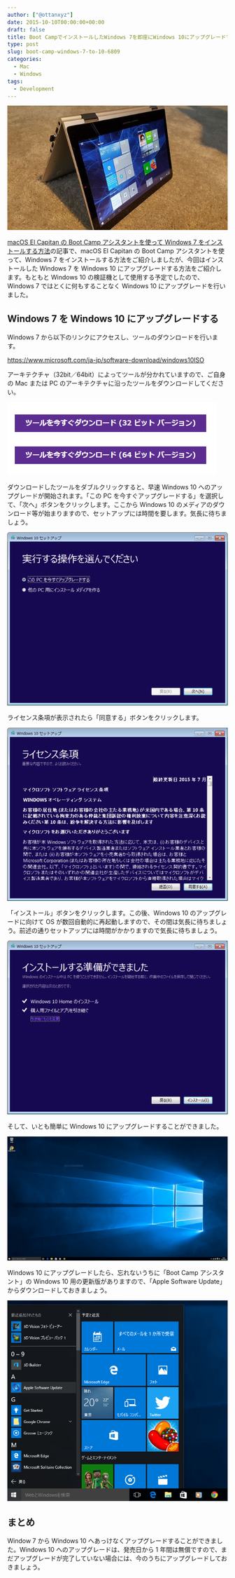 ```yaml
---
author: ["@ottanxyz"]
date: 2015-10-10T00:00:00+00:00
draft: false
title: Boot CampでインストールしたWindows 7を即座にWindows 10にアップグレードする方法
type: post
slug: boot-camp-windows-7-to-10-6809
categories:
  - Mac
  - Windows
tags:
  - Development
---
```


![](151010-56191ac418bfc.jpg)

[macOS El Capitan の Boot Camp アシスタントを使って Windows 7 をインストールする方法](/posts/2015/10/el-capitan-bootcamp-2774/)の記事で、macOS El Capitan の Boot Camp アシスタントを使って、Windows 7 をインストールする方法をご紹介しましたが、今回はインストールした Windows 7 を Windows 10 にアップグレードする方法をご紹介します。もともと Windows 10 の検証機として使用する予定でしたので、Windows 7 ではとくに何もすることなく Windows 10 にアップグレードを行いました。

## Windows 7 を Windows 10 にアップグレードする

Windows 7 から以下のリンクにアクセスし、ツールのダウンロードを行います。

https://www.microsoft.com/ja-jp/software-download/windows10ISO

アーキテクチャ（32bit／64bit）によってツールが分かれていますので、ご自身の Mac または PC のアーキテクチャに沿ったツールをダウンロードしてください。

![](151010-56191810cb06e-1.png)

ダウンロードしたツールをダブルクリックすると、早速 Windows 10 へのアップグレードが開始されます。「この PC を今すぐアップグレードする」を選択して、「次へ」ボタンをクリックします。ここから Windows 10 のメディアのダウンロード等が始まりますので、セットアップには時間を要します。気長に待ちましょう。

![](151010-561918120f490.png)

ライセンス条項が表示されたら「同意する」ボタンをクリックします。

![](151010-561918139f93c.png)

「インストール」ボタンをクリックします。この後、Windows 10 のアップグレードに向けて OS が数回自動的に再起動しますので、その間は気長に待ちましょう。前述の通りセットアップには時間がかかりますので気長に待ちましょう。

![](151010-561918159de05.png)

そして、いとも簡単に Windows 10 にアップグレードすることができました。

![](151010-561918173c780.png)

Windows 10 にアップグレードしたら、忘れないうちに「Boot Camp アシスタント」の Windows 10 用の更新版がありますので、「Apple Software Update」からダウンロードしておきましょう。

![](151010-5619181955dd7.png)

## まとめ

Window 7 から Windows 10 へあっけなくアップグレードすることができました。Windows 10 へのアップグレードは、発売日から 1 年間は無償ですので、まだアップグレードが完了していない場合には、今のうちにアップグレードしておきましょう。
